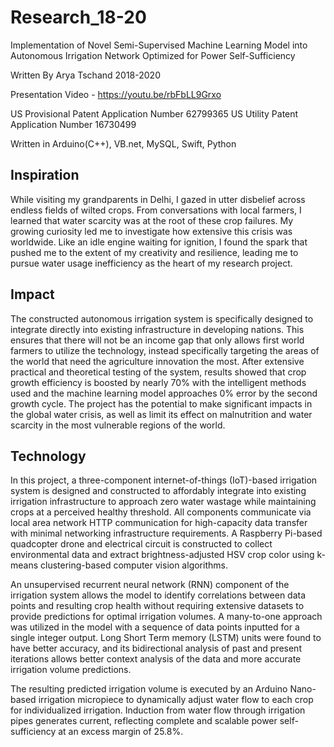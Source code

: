 # Research_18-20

Implementation of Novel Semi-Supervised Machine Learning Model into Autonomous Irrigation Network Optimized for Power Self-Sufficiency

Written By Arya Tschand 2018-2020

Presentation Video - https://youtu.be/rbFbLL9Grxo

US Provisional Patent Application Number 62799365
US Utility Patent Application Number 16730499

Written in Arduino(C++), VB.net, MySQL, Swift, Python

## Inspiration
While visiting my grandparents in Delhi, I gazed in utter disbelief across endless fields of wilted crops. From conversations with local farmers, I learned that water scarcity was at the root of these crop failures. My growing curiosity led me to investigate how extensive this crisis was worldwide. Like an idle engine waiting for ignition, I found the spark that pushed me to the extent of my creativity and resilience, leading me to pursue water usage inefficiency as the heart of my research project.

## Impact
The constructed autonomous irrigation system is specifically designed to integrate directly into existing infrastructure in developing nations. This ensures that there will not be an income gap that only allows first world farmers to utilize the technology, instead specifically targeting the areas of the world that need the agriculture innovation the most. After extensive practical and theoretical testing of the system, results showed that crop growth efficiency is boosted by nearly 70% with the intelligent methods used and the machine learning model approaches 0% error by the second growth cycle. The project has the potential to make significant impacts in the global water crisis, as well as limit its effect on malnutrition and water scarcity in the most vulnerable regions of the world.

## Technology
In this project, a three-component internet-of-things (IoT)-based irrigation system is designed and constructed to affordably integrate into existing irrigation infrastructure to approach zero water wastage while maintaining crops at a perceived healthy threshold. All components communicate via local area network HTTP communication for high-capacity data transfer with minimal networking infrastructure requirements. A Raspberry Pi-based quadcopter drone and electrical circuit is constructed to collect environmental data and extract brightness-adjusted HSV crop color using k-means clustering-based computer vision algorithms.

An unsupervised recurrent neural network (RNN) component of the irrigation system allows the model to identify correlations between data points and resulting crop health without requiring extensive datasets to provide predictions for optimal irrigation volumes. A many-to-one approach was utilized in the model with a sequence of data points inputted for a single integer output. Long Short Term memory (LSTM) units were found to have better accuracy, and its bidirectional analysis of past and present iterations allows better context analysis of the data and more accurate irrigation volume predictions.

The resulting predicted irrigation volume is executed by an Arduino Nano-based irrigation micropiece to dynamically adjust water flow to each crop for individualized irrigation. Induction from water flow through irrigation pipes generates current, reflecting complete and scalable power self-sufficiency at an excess margin of 25.8%.

